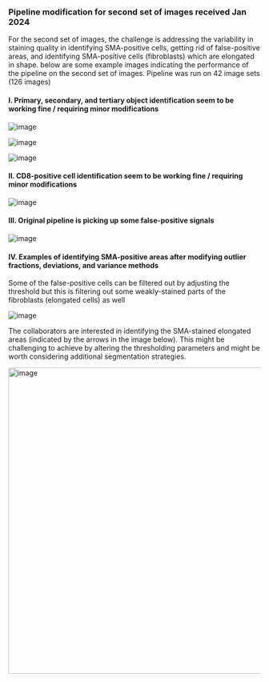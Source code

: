 ### Pipeline modification for second set of images received Jan 2024

For the second set of images, the challenge is addressing the variability in staining quality in identifying SMA-positive cells, getting rid of false-positive areas, and identifying SMA-positive cells (fibroblasts) which are elongated in shape.
below are some example images indicating the performance of the pipeline on the second set of images.
Pipeline was run on 42 image sets (126 images)

#### I. Primary, secondary, and tertiary object identification seem to be working fine / requiring minor modifications

![image](https://github.com/COBA-NIH/McAllister_Spasic_C-S-Project/assets/139376717/862f9ec7-84cd-48e2-8d58-722c8ad0a861)


![image](https://github.com/COBA-NIH/McAllister_Spasic_C-S-Project/assets/139376717/2aaea43e-4dd8-4836-95d9-e9944c4d5f97)


![image](https://github.com/COBA-NIH/McAllister_Spasic_C-S-Project/assets/139376717/0468f242-ee7c-409c-9fe0-5e24061dc1d8)


#### II. CD8-positive cell identification seem to be working fine / requiring minor modifications

![image](https://github.com/COBA-NIH/McAllister_Spasic_C-S-Project/assets/139376717/b75fe0a3-9401-4a52-94eb-2428a14d23bf)


#### III. Original pipeline is picking up some false-positive signals

![image](https://github.com/COBA-NIH/McAllister_Spasic_C-S-Project/assets/139376717/136db19c-9d95-43ba-8906-0328827e11d5)


#### IV. Examples of identifying SMA-positive areas after modifying outlier fractions, deviations, and variance methods

Some of the false-positive cells can be filtered out by adjusting the threshold but this is filtering out some weakly-stained parts of the fibroblasts (elongated cells) as well

![image](https://github.com/COBA-NIH/McAllister_Spasic_C-S-Project/assets/139376717/4dad12fc-322f-4a9b-a600-aa894b6a9bd5)

The collaborators are interested in identifying the SMA-stained elongated areas (indicated by the arrows in the image below). This might be challenging to achieve by altering the thresholding parameters and might be worth considering additional segmentation strategies.

<img width="612" alt="image" src="https://github.com/COBA-NIH/McAllister_Spasic_C-S-Project/assets/139376717/46c1af89-f171-4ca1-b363-4f1f870272a7">



















